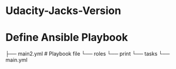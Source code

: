 # Udacity-Jacks-Version

# Define Ansible Playbook
├── main2.yml   # Playbook file
└── roles
    └── print
        └── tasks
            └── main.yml
